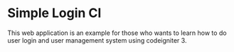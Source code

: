 
# Simple Login CI
This web application is an example for those who wants to learn how to do user login and user management system using codeigniter 3.










